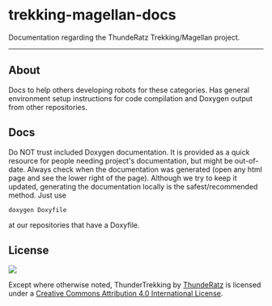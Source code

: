 # trekking-magellan-docs
Documentation regarding the ThundeRatz Trekking/Magellan project.

----------------------------------------------------------------------

## About
Docs to help others developing robots for these categories. Has general
environment setup instructions for code compilation and Doxygen output from other
repositories.

## Docs
Do NOT trust included Doxygen documentation. It is provided as a quick resource
for people needing project's documentation, but might be out-of-date. Always
check when the documentation was generated (open any html page and see the lower
right of the page). Although we try to keep it updated, generating the
documentation locally is the safest/recommended method. Just use
```
doxygen Doxyfile
```
at our repositories that have a Doxyfile.

## License
[<img src="https://i.creativecommons.org/l/by/4.0/88x31.png">](http://creativecommons.org/licenses/by/4.0/)

Except where otherwise noted, ThunderTrekking by [ThundeRatz](http://www.thunderatz.org) is licensed under a [Creative Commons Attribution 4.0 International License](http://creativecommons.org/licenses/by/4.0/).
